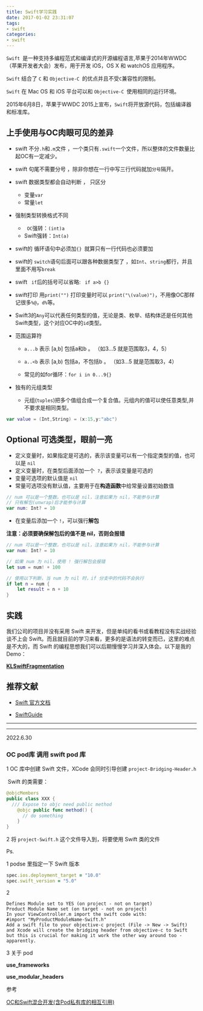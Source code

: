 ```yaml
---
title: Swift学习实践
date: 2017-01-02 23:31:07
tags:
- swift
categories:
- swift
---
```


`Swift `是一种支持多编程范式和编译式的开源编程语言,苹果于2014年WWDC（苹果开发者大会）发布，用于开发 iOS，OS X 和 watchOS 应用程序。

`Swift` 结合了 `C` 和 `Objective-C `的优点并且不受` C `兼容性的限制。

`Swift` 在 Mac OS 和 iOS 平台可以和 `Objective-C `使用相同的运行环境。

2015年6月8日，苹果于WWDC 2015上宣布，`Swift`将开放源代码，包括编译器和标准库。

<!--more-->

## 上手使用与OC肉眼可见的差异

- swift 不分`.h`和`.m`文件 ，一个类只有`.swift`一个文件，所以整体的文件数量比起OC有一定减少。
- swift 句尾不需要分号 ，除非你想在一行中写三行代码就加`分号`隔开。
- swift 数据类型都会自动判断 ， 只区分
  - 变量`var`
  - 常量`let`
- 强制类型转换格式不同 
  -  ` OC`强转：`(int)a`     
  -  Swift强转：`Int(a)`
- swift的 循环语句中必须加`{} `就算只有一行代码也必须要加 
- swift的 `switch`语句后面可以跟各种数据类型了 ，如`Int`、`string`都行，并且里面不用写`break`
- swift ` if`后的括号可以省略: ` if a>b {}`
- swift打印  用`print("")`    打印变量时可以  `print("\(value)")`，不用像OC那样记很多`%@`，`d%`等。
- Swift3的`Any`可以代表任何类型的值，无论是类、枚举、结构体还是任何其他Swift类型，这个对应OC中的`id`类型。

- 范围运算符

  - `a...b` 表示 [a,b] 包括a和b 。 （如3...5  就是范围取3，4，5）
  - `a..<b` 表示 [a,b) 包括a，不包括b 。 （如3...5  就是范围取3，4）

  - 常见的如for循环：`for i in 0...9{}`

- 独有的元组类型
  - 元组(`tuples`)把多个值组合成一个复合值。元组内的值可以使任意类型,并不要求是相同类型。

```swift
var value = (Int,String) = (x:15,y:"abc")
```

## Optional 可选类型，眼前一亮

- 定义变量时，如果指定是可选的，表示该变量可以有一个指定类型的值，也可以是 `nil`
- 定义变量时，在类型后面添加一个` ?`，表示该变量是可选的
- 变量可选项的默认值是 `nil`
- 常量可选项没有默认值，主要用于在**构造函数**中给常量设置初始数值

```swift
// num 可以是一个整数，也可以是 nil，注意如果为 nil，不能参与计算
// 只有解包(unwrap)后才能参与计算
var num: Int? = 10
```

- 在变量后添加一个  ` ! `，可以强行**解包**

**注意：必须要确保解包后的值不是 nil，否则会报错**

```swift
// num 可以是一个整数，也可以是 nil，注意如果为 nil，不能参与计算
var num: Int? = 10

// 如果 num 为 nil，使用 ! 强行解包会报错
let sum = num! + 100

// 使用以下判断，当 num 为 nil 时，if 分支中的代码不会执行
if let n = num {
    let result = n + 10
}
```

## 实践

我们公司的项目并没有采用 Swift 来开发，但是单纯的看书或看教程没有实战经验谈不上会 Swift。而且就目前的学习来看，更多的是语法的转变而已，这里的难点是不大的，而 Swift 的编程思想我们可以后期慢慢学习并深入体会。以下是我的Demo：

[**KLSwiftFragmentation**](https://github.com/likenow/KLSwiftFragmentation)



## 推荐文献

- [Swift 官方文档](https://developer.apple.com/swift/)

- [SwiftGuide](https://github.com/ipader/SwiftGuide)



---

---

2022.6.30

### OC pod库 调用 swift pod 库

1 OC 库中创建 Swift 文件，XCode 会同时引导创建  `project-Bridging-Header.h`

​	Swift 的类需要：

```swift
@objcMembers
public class XXX {
  /// Expose to objc need public method
    @objc public func method() {
      // do something
    }
}
```



2 将 `project-Swift.h` 这个文件导入到，将要使用 Swift 类的文件



Ps.

1 podse 里指定一下 Swift 版本

```ruby
spec.ios.deployment_target = "10.0"
spec.swift_version = "5.0"
```

2

```
Defines Module set to YES (on project - not on target)
Product Module Name set (on target - not on project)
In your ViewController.m import the swift code with:
#import "MyProductModuleName-Swift.h"
Add a swift file to your objective-c project (File -> New -> Swift) and Xcode will create the bridging header from objective-c to Swift but this is crucial for making it work the other way around too - apparently.
```

3 关于 pod 

**use_frameworks**

**use_modular_headers**



参考

[OC和Swift混合开发(含Pod私有库的相互引用)](https://www.jianshu.com/p/ab424f811889)